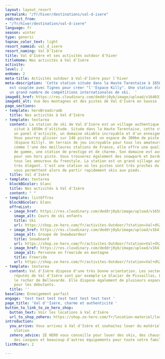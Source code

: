 ```yaml
---
layout: layout_resort
permalink: "/fr/hiver/destinations/val-d-isere"
redirect_from:
- "/fr/hiver/destination/val-d-isere"
language: fr
season: winter
type: generic
topnav_color_text: light
resort_nameid: val_d_isere
resort_naming: Val D'Isère
title: Val d'Isère et ses activités outdoor d'hiver
titleHome: Nos activités à Val d'Isère
activite: 
level: 2
enHome: 2
meta-title: Activités outdoor à Val-d'Isère pour l'hiver
meta-description: 'Cette station située dans la Haute Tarentaise à 1850m d''altitude
  est couplée avec Tignes pour créer "l''Espace Killy". Une station élégante qui accueille
  un grand nombre de compétitions internationales de ski.  '
image01_href: https://res.cloudinary.com/deddrj0yb/image/upload/v1640338305/website/resorts/val-d-isere/yann-allegre-jk9B7M0OSnE-unsplash_i5yqk3.jpg
image01_alt: Vue des montagnes et des pistes de Val d'Isère en Savoie
page_sections:
- template: heroBreadcrumb
  title: Nos activités à Val d'Isère
- template: textarea
  content: La station de ski de Val d'Isère est un village authentique et très élégant
    situé à 1850m d'altitude. Située dans la Haute Tarentaise, cette station offre
    un panel d'activité, un domaine skiable incroyable et d'un enneigement exceptionnel.
    Vous pourrez glisser sur 146 pistes et un espace de 300km de piste relié à Tignes
    (Espace Killy). Un terrain de jeu incroyable pour tous les amateurs de ski. Considérée
    comme l'une des meilleures stations de France, elle offre une qualité de ski haut
    de gamme, une station de prestige et de charme. Son domaine est aussi réputé mondialement
    pour son hors piste. Vous trouverez également des snowpark et bordercross pour
    tous les amoureux du freestyle. La station est un grand village authentique et
    très élégant. C'est une station où les pistes sont très proches du villages et
    vous permettent alors de partir rapidement skis aux pieds.
  title: Val d'Isère
- template: textarea
  blockBGcolor: blanc
  title: Nos activités à Val d'Isère
  content: " "
- template: listOffres
  blockBGcolor: blanc
  offreList:
  - image_href: https://res.cloudinary.com/deddrj0yb/image/upload/v1658996211/website/winter/274304879_9815804441824272_4635561574557194954_n.jpg
    image_alt: Cours de ski enfants
    title: Ski
    url: https://shop.ze-hero.com/fr/activites-Outdoor/?station=Val+d%27Is%C3%A8re&calessonstype=all&catypegenderlistsummer=all&calessonsactivitytype=Ski&start-date=
  - image_href: https://res.cloudinary.com/deddrj0yb/image/upload/v1641898596/website/winter/slide-4-prosneige-cours-location-ecole-ski-snowboard_mezbdr.jpg
    image_alt: Groupe de Snowboardeur
    title: Snowboard
    url: https://shop.ze-hero.com/fr/activites-Outdoor/?station=Val+d%27Is%C3%A8re&calessonstype=all&catypegenderlistsummer=all&calessonsactivitytype=Snowboard&start-date=
  - image_href: https://res.cloudinary.com/deddrj0yb/image/upload/v1641896232/website/winter/henry-perks-T-1t1Q1rBn4-unsplash_ivee5n.jpg
    image_alt: Personne en freeride en montagne
    title: Freeride
    url: https://shop.ze-hero.com/fr/activites-Outdoor/?station=Val+d%27Is%C3%A8re&calessonstype=all&catypegenderlistsummer=all&calessonsactivitytype=Hors+piste&start-date=
- template: textarea
  content: Val d'Isère dispose d'une très bonne orientation. Les secteurs les plus
    réputés de Val d'Isère sont par exemple Le Glacier de Pissaillas, La Solaise,
    le rocher de Bellevarde. Elle dispose également de plusieurs espace dédiées spécialement
    pour les débutants.
  title: ''
baseline: Enneigement parfait
engage: 'test test test test test test test test '
page_title: 'Val d''Isère, charme et authenticité '
button_to_link_to_ze_hero_shop:
  button_text: Voir les locations à Val d'Isère
  url_to_shop_zehero: https://shop.ze-hero.com/fr/location-materiel/location-ski/location-ski-enfant?station=val-disere&equipmentslug=%2Flocation-ski&rental_quality=0&oldslug=%2Flocation-ski&subslug=%2Flocation-ski-adulte&start-date=25%2F12%2F2021&number_rental_days=1
introduction:
  you_arrive: Vous arrivez à Val d'Isère et souhaitez louer du matériel dans cette
    station
  zehero_advice: ZE HERO vous conseille pour louer des skis, des chaussures de ski,
    des casques et beaucoup d'autres équipements pour toute votre famille
listMother: 2

---
```

